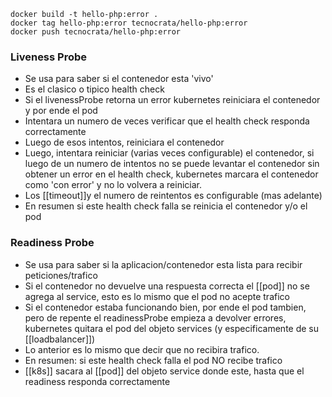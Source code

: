 ```
docker build -t hello-php:error .
docker tag hello-php:error tecnocrata/hello-php:error
docker push tecnocrata/hello-php:error
```

### Liveness Probe

- Se usa para saber si el contenedor esta 'vivo'
- Es el clasico o tipico health check
- Si el livenessProbe retorna un error kubernetes reiniciara el contenedor y por ende el pod
- Intentara un numero de veces verificar que el health check responda correctamente
- Luego de esos intentos, reiniciara el contenedor
- Luego, intentara reiniciar (varias veces configurable) el contenedor, si luego de un numero de intentos no se puede levantar el contenedor sin obtener un error en el health check, kubernetes marcara el contenedor como 'con error' y no lo volvera a reiniciar.
- Los [[timeout]]y el numero de reintentos es configurable (mas adelante)
- En resumen si este health check falla se reinicia el contenedor y/o el pod

### Readiness Probe

- Se usa para saber si la aplicacion/contenedor esta lista para recibir peticiones/trafico
- Si el contenedor no devuelve una respuesta correcta el [[pod]] no se agrega al service, esto es lo mismo que el pod no acepte trafico
- Si el contenedor estaba funcionando bien, por ende el pod tambien, pero de repente el readinessProbe empieza a devolver errores, kubernetes quitara el pod del objeto services (y especificamente de su [[loadbalancer]])
- Lo anterior es lo mismo que decir que no recibira trafico.
- En resumen: si este health check falla el pod NO recibe trafico
- [[k8s]] sacara al [[pod]] del objeto service donde este, hasta que el readiness responda correctamente
